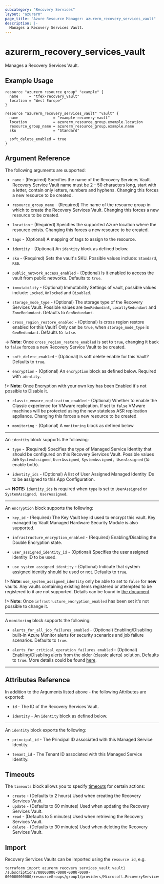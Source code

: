 ```yaml
---
subcategory: "Recovery Services"
layout: "azurerm"
page_title: "Azure Resource Manager: azurerm_recovery_services_vault"
description: |-
  Manages a Recovery Services Vault.
---
```


# azurerm_recovery_services_vault

Manages a Recovery Services Vault.

## Example Usage

```hcl
resource "azurerm_resource_group" "example" {
  name     = "tfex-recovery_vault"
  location = "West Europe"
}

resource "azurerm_recovery_services_vault" "vault" {
  name                = "example-recovery-vault"
  location            = azurerm_resource_group.example.location
  resource_group_name = azurerm_resource_group.example.name
  sku                 = "Standard"

  soft_delete_enabled = true
}
```

## Argument Reference

The following arguments are supported:

* `name` - (Required) Specifies the name of the Recovery Services Vault. Recovery Service Vault name must be 2 - 50 characters long, start with a letter, contain only letters, numbers and hyphens. Changing this forces a new resource to be created.

* `resource_group_name` - (Required) The name of the resource group in which to create the Recovery Services Vault. Changing this forces a new resource to be created.

* `location` - (Required) Specifies the supported Azure location where the resource exists. Changing this forces a new resource to be created.

* `tags` - (Optional) A mapping of tags to assign to the resource.

* `identity` - (Optional) An `identity` block as defined below.

* `sku` - (Required) Sets the vault's SKU. Possible values include: `Standard`, `RS0`.

* `public_network_access_enabled` - (Optional) Is it enabled to access the vault from public networks. Defaults to `true`.

* `immutability` - (Optional) Immutability Settings of vault, possible values include: `Locked`, `Unlocked` and `Disabled`.

* `storage_mode_type` - (Optional) The storage type of the Recovery Services Vault. Possible values are `GeoRedundant`, `LocallyRedundant` and `ZoneRedundant`. Defaults to `GeoRedundant`.

* `cross_region_restore_enabled` - (Optional) Is cross region restore enabled for this Vault? Only can be `true`, when `storage_mode_type` is `GeoRedundant`. Defaults to `false`.

-> **Note:** Once `cross_region_restore_enabled` is set to `true`, changing it back to `false` forces a new Recovery Service Vault to be created.

* `soft_delete_enabled` - (Optional) Is soft delete enable for this Vault? Defaults to `true`.

* `encryption` - (Optional) An `encryption` block as defined below. Required with `identity`.

!> **Note:** Once Encryption with your own key has been Enabled it's not possible to Disable it.

* `classic_vmware_replication_enabled` - (Optional) Whether to enable the Classic experience for VMware replication. If set to `false` VMware machines will be protected using the new stateless ASR replication appliance. Changing this forces a new resource to be created.

* `monitoring` - (Optional) A `monitoring` block as defined below.

---

An `identity` block supports the following:

* `type` - (Required) Specifies the type of Managed Service Identity that should be configured on this Recovery Services Vault. Possible values are `SystemAssigned`, `UserAssigned`, `SystemAssigned, UserAssigned` (to enable both).

* `identity_ids` - (Optional) A list of User Assigned Managed Identity IDs to be assigned to this App Configuration.

~> **NOTE:** `identity_ids` is required when `type` is set to `UserAssigned` or `SystemAssigned, UserAssigned`.

---

An `encryption` block supports the following:

* `key_id` - (Required) The Key Vault key id used to encrypt this vault. Key managed by Vault Managed Hardware Security Module is also supported.

* `infrastructure_encryption_enabled` - (Required) Enabling/Disabling the Double Encryption state.

* `user_assigned_identity_id` - (Optional) Specifies the user assigned identity ID to be used.

* `use_system_assigned_identity` - (Optional) Indicate that system assigned identity should be used or not. Defaults to `true`.

!> **Note:** `use_system_assigned_identity` only be able to set to `false` for **new** vaults. Any vaults containing existing items registered or attempted to be registered to it are not supported. Details can be found in [the document](https://learn.microsoft.com/en-us/azure/backup/encryption-at-rest-with-cmk?tabs=portal#before-you-start)

!> **Note:** Once `infrastructure_encryption_enabled` has been set it's not possible to change it.

---

A `monitoring` block supports the following:

* `alerts_for_all_job_failures_enabled` - (Optional) Enabling/Disabling built-in Azure Monitor alerts for security scenarios and job failure scenarios. Defaults to `true`.

* `alerts_for_critical_operation_failures_enabled` - (Optional) Enabling/Disabling alerts from the older (classic alerts) solution. Defaults to `true`. More details could be found [here](https://learn.microsoft.com/en-us/azure/backup/monitoring-and-alerts-overview).

---

## Attributes Reference

In addition to the Arguments listed above - the following Attributes are exported:

* `id` - The ID of the Recovery Services Vault.

* `identity` - An `identity` block as defined below.

---

An `identity` block exports the following:

* `principal_id` - The Principal ID associated with this Managed Service Identity.

* `tenant_id` - The Tenant ID associated with this Managed Service Identity.

## Timeouts

The `timeouts` block allows you to specify [timeouts](https://www.terraform.io/language/resources/syntax#operation-timeouts) for certain actions:

* `create` - (Defaults to 2 hours) Used when creating the Recovery Services Vault.
* `update` - (Defaults to 60 minutes) Used when updating the Recovery Services Vault.
* `read` - (Defaults to 5 minutes) Used when retrieving the Recovery Services Vault.
* `delete` - (Defaults to 30 minutes) Used when deleting the Recovery Services Vault.

## Import

Recovery Services Vaults can be imported using the `resource id`, e.g.

```shell
terraform import azurerm_recovery_services_vault.vault1 /subscriptions/00000000-0000-0000-0000-000000000000/resourceGroups/group1/providers/Microsoft.RecoveryServices/vaults/vault1
```
